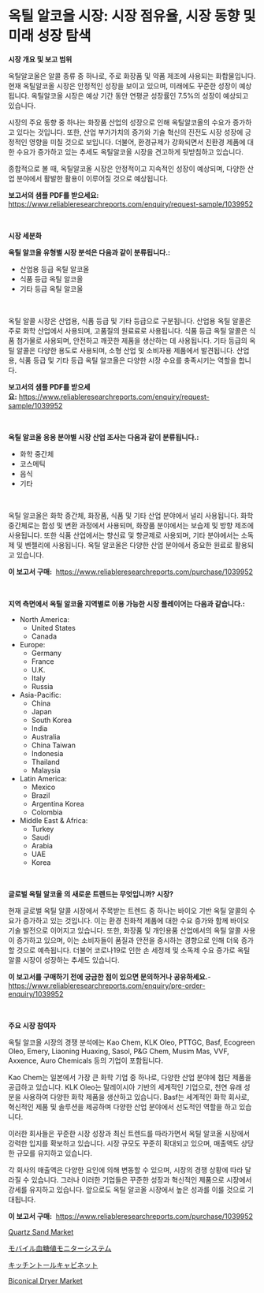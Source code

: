 <p><h1>옥틸 알코올 시장: 시장 점유율, 시장 동향 및 미래 성장 탐색</h1></p><p><strong>시장 개요 및 보고 범위</strong></p>
<p><p>옥틸알코올은 알콜 종류 중 하나로, 주로 화장품 및 약품 제조에 사용되는 화합물입니다. 현재 옥틸알코올 시장은 안정적인 성장을 보이고 있으며, 미래에도 꾸준한 성장이 예상됩니다. 옥틸알코올 시장은 예상 기간 동안 연평균 성장률인 7.5%의 성장이 예상되고 있습니다.</p><p>시장의 주요 동향 중 하나는 화장품 산업의 성장으로 인해 옥틸알코올의 수요가 증가하고 있다는 것입니다. 또한, 산업 부가가치의 증가와 기술 혁신의 진전도 시장 성장에 긍정적인 영향을 미칠 것으로 보입니다. 더불어, 환경규제가 강화되면서 친환경 제품에 대한 수요가 증가하고 있는 추세도 옥틸알코올 시장을 견고하게 뒷받침하고 있습니다.</p><p>종합적으로 볼 때, 옥틸알코올 시장은 안정적이고 지속적인 성장이 예상되며, 다양한 산업 분야에서 활발한 활용이 이루어질 것으로 예상됩니다.</p></p>
<p><strong>보고서의 샘플 PDF를 받으세요:</strong> <a href="https://www.reliableresearchreports.com/enquiry/request-sample/1039952">https://www.reliableresearchreports.com/enquiry/request-sample/1039952</a></p>
<p>&nbsp;</p>
<p><strong>시장 세분화</strong></p>
<p><strong>옥틸 알코올 유형별 시장 분석은 다음과 같이 분류됩니다.:</strong></p>
<p><ul><li>산업용 등급 옥틸 알코올</li><li>식품 등급 옥틸 알코올</li><li>기타 등급 옥틸 알코올</li></ul></p>
<p>&nbsp;</p>
<p><p>옥틸 알콜 시장은 산업용, 식품 등급 및 기타 등급으로 구분됩니다. 산업용 옥틸 알콜은 주로 화학 산업에서 사용되며, 고품질의 원료료로 사용됩니다. 식품 등급 옥틸 알콜은 식품 첨가물로 사용되며, 안전하고 깨끗한 제품을 생산하는 데 사용됩니다. 기타 등급의 옥틸 알콜은 다양한 용도로 사용되며, 소형 산업 및 소비자용 제품에서 발견됩니다. 산업용, 식품 등급 및 기타 등급 옥틸 알코올은 다양한 시장 수요를 충족시키는 역할을 합니다.</p></p>
<p><strong>보고서의 샘플 PDF를 받으세요:</strong>&nbsp;<a href="https://www.reliableresearchreports.com/enquiry/request-sample/1039952">https://www.reliableresearchreports.com/enquiry/request-sample/1039952</a></p>
<p>&nbsp;</p>
<p><strong> 옥틸 알코올 응용 분야별 시장 산업 조사는 다음과 같이 분류됩니다.:</strong></p>
<p><ul><li>화학 중간체</li><li>코스메틱</li><li>음식</li><li>기타</li></ul></p>
<p>&nbsp;</p>
<p><p>옥틸 알코올은 화학 중간체, 화장품, 식품 및 기타 산업 분야에서 널리 사용됩니다. 화학 중간체로는 합성 및 변환 과정에서 사용되며, 화장품 분야에서는 보습제 및 방향 제조에 사용됩니다. 또한 식품 산업에서는 향신료 및 항균제로 사용되며, 기타 분야에서는 소독제 및 벤젤리에 사용됩니다. 옥틸 알코올은 다양한 산업 분야에서 중요한 원료로 활용되고 있습니다.</p></p>
<p><strong>이 보고서 구매:</strong>&nbsp; <a href="https://www.reliableresearchreports.com/purchase/1039952">https://www.reliableresearchreports.com/purchase/1039952</a></p>
<p>&nbsp;</p>
<p><strong>지역 측면에서 옥틸 알코올 지역별로 이용 가능한 시장 플레이어는 다음과 같습니다.:</strong></p>
<p><ul>
    <li>
        North America:
        <ul>
            <li>United States</li>
            <li>Canada</li>
        </ul>
    </li>
    <li>
        Europe:
        <ul>
            <li>Germany</li>
            <li>France</li>
            <li>U.K.</li>
            <li>Italy</li>
            <li>Russia</li>
        </ul>
    </li>
    <li>
        Asia-Pacific:
        <ul>
            <li>China</li>
            <li>Japan</li>
            <li>South Korea</li>
            <li>India</li>
            <li>Australia</li>
            <li>China Taiwan</li>
            <li>Indonesia</li>
            <li>Thailand</li>
            <li>Malaysia</li>
        </ul>
    </li>
    <li>
        Latin America:
        <ul>
            <li>Mexico</li>
            <li>Brazil</li>
            <li>Argentina Korea</li>
            <li>Colombia</li>
        </ul>
    </li>
    <li>
        Middle East & Africa:
        <ul>
            <li>Turkey</li>
            <li>Saudi</li>
            <li>Arabia</li>
            <li>UAE</li>
            <li>Korea</li>
        </ul>
    </li>
    </ul></p>
<p>&nbsp;</p>
<p><strong>글로벌 옥틸 알코올 의 새로운 트렌드는 무엇입니까? 시장?</strong></p>
<p><p>현재 글로벌 옥틸 알콜 시장에서 주목받는 트렌드 중 하나는 바이오 기반 옥틸 알콜의 수요가 증가하고 있는 것입니다. 이는 환경 친화적 제품에 대한 수요 증가와 함께 바이오 기술 발전으로 이어지고 있습니다. 또한, 화장품 및 개인용품 산업에서의 옥틸 알콜 사용이 증가하고 있으며, 이는 소비자들이 품질과 안전을 중시하는 경향으로 인해 더욱 증가할 것으로 예측됩니다. 더불어 코로나19로 인한 손 세정제 및 소독제 수요 증가로 옥틸 알콜 시장이 성장하는 추세도 있습니다.</p></p>
<p><strong>이 보고서를 구매하기 전에 궁금한 점이 있으면 문의하거나 공유하세요.</strong>- <a href="https://www.reliableresearchreports.com/enquiry/pre-order-enquiry/1039952">https://www.reliableresearchreports.com/enquiry/pre-order-enquiry/1039952</a></p>
<p>&nbsp;</p>
<p><strong>주요 시장 참여자</strong></p>
<p><p>옥틸 알코올 시장의 경쟁 분석에는 Kao Chem, KLK Oleo, PTTGC, Basf, Ecogreen Oleo, Emery, Liaoning Huaxing, Sasol, P&G Chem, Musim Mas, VVF, Axxence, Auro Chemicals 등의 기업이 포함됩니다.</p><p>Kao Chem는 일본에서 가장 큰 화학 기업 중 하나로, 다양한 산업 분야에 첨단 제품을 공급하고 있습니다. KLK Oleo는 말레이시아 기반의 세계적인 기업으로, 천연 유래 성분을 사용하여 다양한 화학 제품을 생산하고 있습니다. Basf는 세계적인 화학 회사로, 혁신적인 제품 및 솔루션을 제공하며 다양한 산업 분야에서 선도적인 역할을 하고 있습니다.</p><p>이러한 회사들은 꾸준한 시장 성장과 최신 트렌드를 따라가면서 옥틸 알코올 시장에서 강력한 입지를 확보하고 있습니다. 시장 규모도 꾸준히 확대되고 있으며, 매출액도 상당한 규모를 유지하고 있습니다.</p><p>각 회사의 매출액은 다양한 요인에 의해 변동할 수 있으며, 시장의 경쟁 상황에 따라 달라질 수 있습니다. 그러나 이러한 기업들은 꾸준한 성장과 혁신적인 제품으로 시장에서 강세를 유지하고 있습니다. 앞으로도 옥틸 알코올 시장에서 높은 성과를 이룰 것으로 기대됩니다.</p></p>
<p><strong>이 보고서 구매:</strong>&nbsp;&nbsp;<a href="https://www.reliableresearchreports.com/purchase/1039952">https://www.reliableresearchreports.com/purchase/1039952</a></p>
<p><p><a href="https://github.com/bobicer/Market-Research-Report-List-2/blob/main/quartz-sand-market.md">Quartz Sand Market</a></p><p><a href="https://medium.com/@alyle7648/%E3%83%A2%E3%83%90%E3%82%A4%E3%83%AB%E8%A1%80%E7%B3%96%E3%83%A2%E3%83%8B%E3%82%BF%E3%83%BC%E3%82%B7%E3%82%B9%E3%83%86%E3%83%A0%E5%B8%82%E5%A0%B4%E3%81%AF-%E5%B8%82%E5%A0%B4%E3%82%B7%E3%82%A7%E3%82%A2-%E5%B8%82%E5%A0%B4%E3%83%88%E3%83%AC%E3%83%B3%E3%83%89-%E5%B8%82%E5%A0%B4%E6%88%90%E9%95%B7%E3%81%AB%E9%96%A2%E3%81%99%E3%82%8B%E6%83%85%E5%A0%B1%E3%82%92%E6%8F%90%E4%BE%9B%E3%81%97%E3%81%BE%E3%81%99-b55991c4bc83">モバイル血糖値モニターシステム</a></p><p><a href="https://medium.com/@abdielkilback/%E3%82%AD%E3%83%83%E3%83%81%E3%83%B3%E3%81%AE%E8%83%8C%E3%81%AE%E9%AB%98%E3%81%84%E3%82%AD%E3%83%A3%E3%83%93%E3%83%8D%E3%83%83%E3%83%88%E5%B8%82%E5%A0%B4%E8%A6%8F%E6%A8%A1-cagr-%E3%83%88%E3%83%AC%E3%83%B3%E3%83%89-2024%E5%B9%B4%E3%81%8B%E3%82%892030%E5%B9%B4%E3%81%BE%E3%81%A7-627b42abd03a">キッチントールキャビネット</a></p><p><a href="https://github.com/globismark/Market-Research-Report-List-2/blob/main/biconical-dryer-market.md">Biconical Dryer Market</a></p></p>
